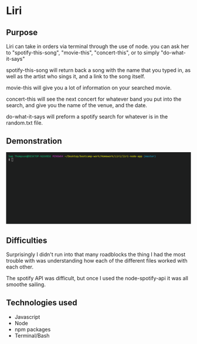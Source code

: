# Liri

## Purpose

Liri can take in orders via terminal through the use of node. you can ask her to "spotify-this-song", "movie-this", "concert-this", or to simply "do-what-it-says" 

spotify-this-song will return back a song with the name that you typed in, as well as the artist who sings it, and a link to the song itself.

movie-this will give you a lot of information on your searched movie. 

concert-this will see the next concert for whatever band you put into the search, and give you the name of the venue, and the date.

do-what-it-says will preform a spotify search for whatever is in the random.txt file.

## Demonstration

![demo-gif](/img/liri-in-action.gif)


## Difficulties

Surprisingly I didn't run into that many roadblocks the thing I had the most trouble with was understanding how each of the different files worked with each other. 

The spotify API was difficult, but once I used the node-spotify-api it was all smoothe sailing. 

## Technologies used
* Javascript
* Node 
* npm packages
* Terminal/Bash